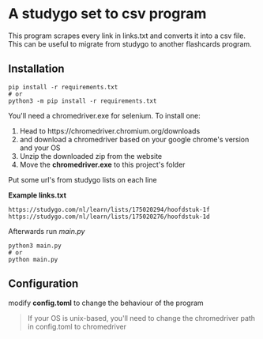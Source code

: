 # A studygo set to csv program
This program scrapes every link in links.txt and converts it into a csv file.
This can be useful to migrate from studygo to another flashcards program.

## Installation
```shell
pip install -r requirements.txt
# or 
python3 -m pip install -r requirements.txt
```

You'll need a chromedriver.exe for selenium. To install one: 
<ol>
<li>Head to https://chromedriver.chromium.org/downloads</li>
<li>and download a chromedriver based on your google chrome's version  and your OS</li>
<li>Unzip the downloaded zip from the website</li>
<li>Move the <strong>chromedriver.exe</strong> to this project's folder</li>
</ol>

Put some url's from studygo lists on each line

**Example links.txt**
```text
https://studygo.com/nl/learn/lists/175020294/hoofdstuk-1f
https://studygo.com/nl/learn/lists/175020276/hoofdstuk-1d
```

Afterwards run *main.py* 
```shell
python3 main.py
# or
python main.py
```

## Configuration
modify **config.toml** to change the behaviour of the program

> If your OS is unix-based, you'll need to change the chromedriver path in config.toml to chromedriver
